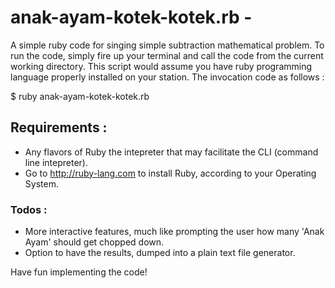 # anak-ayam-kotek-kotek.rb - 

A simple ruby code for singing simple subtraction mathematical problem. To run the code, simply fire up your terminal and call the code from the current working directory. This script would assume you have ruby programming language properly installed on your station. The invocation code as follows :

$ ruby anak-ayam-kotek-kotek.rb

## Requirements :

- Any flavors of Ruby the intepreter that may facilitate the CLI (command line intepreter).
- Go to http://ruby-lang.com to install Ruby, according to your Operating System.

### Todos :

- More interactive features, much like prompting the user how many 'Anak Ayam' should get chopped down.
- Option to have the results, dumped into a plain text file generator.

Have fun implementing the code!